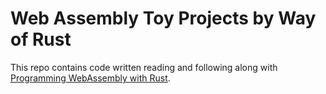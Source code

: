 # Web Assembly Toy Projects by Way of Rust

This repo contains code written reading and following along with [Programming WebAssembly with Rust](https://pragprog.com/book/khrust/programming-webassembly-with-rust).

